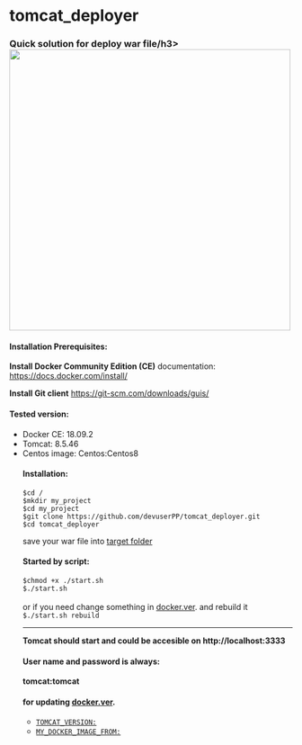 # tomcat_deployer
<h3>Quick solution for deploy war file/h3>


<img src="media/traefik-ci.jpg?sanitize=true&raw=true" width="500"/>
<p><h4>Installation Prerequisites:</h4></p>

<b>Install Docker Community Edition (CE)</b>
documentation: 
https://docs.docker.com/install/


<b>Install Git client</b> 
https://git-scm.com/downloads/guis/</br>



<h4>Tested version:</h4>
<ul>
<li>Docker CE: 18.09.2</li>
<li>Tomcat: 8.5.46</li>
<li>Centos image: Centos:Centos8</li>

<h4>Installation:</h4>
<p><code>$cd /</code> </br>
<code>$mkdir my_project</code></br>
<code>$cd my_project</code></br>
<code>$git clone https://github.com/devuserPP/tomcat_deployer.git</code></br>
<code>$cd tomcat_deployer</code></br>

save your war file into <a href="https://github.com/devuserPP/tomcat_deployer/tree/master/target">target folder</a>
<h4>Started by script:</h4>
<code>$chmod +x ./start.sh</code></br>
<code>$./start.sh</code></br>
<BR>
or if you need change something in
<a href="https://github.com/devuserPP/tomcat_deployer/blob/master/docker.ver">docker.ver</a>. and rebuild it </br>
<code>$./start.sh rebuild</code></br>
</p>

<HR>

<b> Tomcat should start and could be accesible on http://localhost:3333 </b>

<h4>User name and password is always:</h4>
<b>tomcat:tomcat</b>

<h4>for updating <a href="https://github.com/devuserPP/tomcat_deployer/blob/master/docker.ver">docker.ver</a>.</h4>
<ul>
<li><a href="https://www-eu.apache.org/dist/tomcat/tomcat-8/"><code>TOMCAT_VERSION:</code></a></li>

<li><a href="https://hub.docker.com/_/centos/?tab=tags"><code>MY_DOCKER_IMAGE_FROM:</code></a></li>

</ul>



